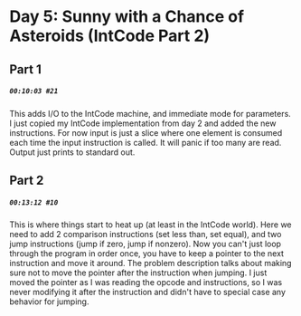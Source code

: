 # Day 5: Sunny with a Chance of Asteroids (IntCode Part 2)

## Part 1

##### `00:10:03 #21`

This adds I/O to the IntCode machine, and immediate mode for parameters. I just copied my IntCode implementation from day 2 and added the new instructions. For now input is just a slice where one element is consumed each time the input instruction is called. It will panic if too many are read. Output just prints to standard out.

## Part 2

##### `00:13:12 #10`

This is where things start to heat up (at least in the IntCode world). Here we need to add 2 comparison instructions (set less than, set equal), and two jump instructions (jump if zero, jump if nonzero). Now you can't just loop through the program in order once, you have to keep a pointer to the next instruction and move it around. The problem description talks about making sure not to move the pointer after the instruction when jumping. I just moved the pointer as I was reading the opcode and instructions, so I was never modifying it after the instruction and didn't have to special case any behavior for jumping.
